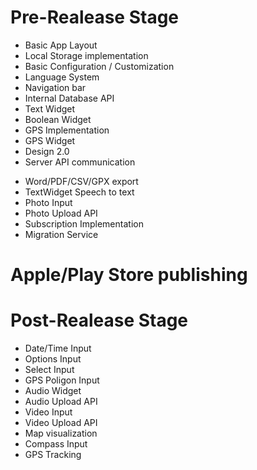 # Pre-Realease Stage
+ Basic App Layout
+ Local Storage implementation
+ Basic Configuration / Customization
+ Language System
+ Navigation bar
+ Internal Database API
+ Text Widget
+ Boolean Widget
+ GPS Implementation
+ GPS Widget
+ Design 2.0
+ Server API communication
- Word/PDF/CSV/GPX export
- TextWidget Speech to text
- Photo Input
- Photo Upload API
- Subscription Implementation
- Migration Service

# Apple/Play Store publishing

# Post-Realease Stage
- Date/Time Input
- Options Input
- Select Input
- GPS Poligon Input
- Audio Widget
- Audio Upload API
- Video Input
- Video Upload API
- Map visualization
- Compass Input
- GPS Tracking